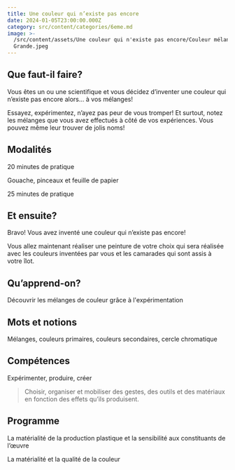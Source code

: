 ```yaml
---
title: Une couleur qui n’existe pas encore
date: 2024-01-05T23:00:00.000Z
category: src/content/categories/6eme.md
image: >-
  /src/content/assets/Une couleur qui n'existe pas encore/Couleur mélange 
  Grande.jpeg
---
```


## Que faut-il faire?

Vous êtes un ou une scientifique et vous décidez d’inventer une couleur qui n’existe pas encore alors… à vos mélanges!

Essayez, expérimentez, n’ayez pas peur de vous tromper! Et surtout, notez les mélanges que vous avez effectués à côté de vos expériences. Vous pouvez même leur trouver de jolis noms!

## Modalités

20 minutes de pratique

Gouache, pinceaux et feuille de papier

25 minutes de pratique

## Et ensuite?

Bravo! Vous avez inventé une couleur qui n’existe pas encore!

Vous allez maintenant réaliser une peinture de votre choix qui sera réalisée avec les couleurs inventées par vous et les camarades qui sont assis à votre îlot.

## Qu’apprend-on? 

Découvrir les mélanges de couleur grâce à l'expérimentation

## Mots et notions

Mélanges, couleurs primaires, couleurs secondaires, cercle chromatique

## Compétences

Expérimenter, produire, créer

> Choisir, organiser et mobiliser des gestes, des outils et des matériaux en fonction des effets qu’ils produisent.

## Programme




La matérialité de la production plastique et la sensibilité aux constituants de l’œuvre

La matérialité et la qualité de la couleur


